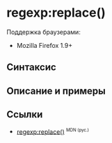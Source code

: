 # regexp​:replace()

Поддержка браузерами:

- Mozilla Firefox 1.9+

## Синтаксис

## Описание и примеры

## Ссылки

- [regexp​:replace()](https://developer.mozilla.org/en-US/docs/Web/EXSLT/regexp/replace) <sup><small>MDN (рус.)</small></sup>
